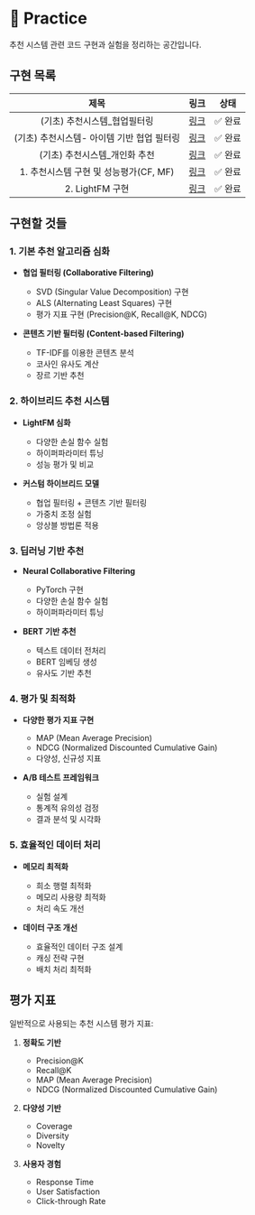 # 📕 Practice

추천 시스템 관련 코드 구현과 실험을 정리하는 공간입니다.

## 구현 목록

| 제목 | 링크 | 상태 |
|:---:|:---:|:---:|
| (기초) 추천시스템_협업필터링 | [링크](./\(기초\)%20추천시스템_협업필터링.ipynb) | ✅ 완료 |
| (기초) 추천시스템- 아이템 기반 협업 필터링 | [링크](./\(기초\)%20추천시스템-%20아이템%20기반%20협업%20필터링.ipynb) | ✅ 완료 |
| (기초) 추천시스템_개인화 추천 | [링크](./\(기초\)%20추천시스템_개인화%20추천.ipynb) | ✅ 완료 |
| 1. 추천시스템 구현 및 성능평가(CF, MF) | [링크](./1.%20추천시스템%20구현%20및%20성능평가\(CF%2C%20MF\).ipynb) | ✅ 완료 |
| 2. LightFM 구현 | [링크](./2.%20LightFM%20구현.ipynb) | ✅ 완료 |

## 구현할 것들

### 1. 기본 추천 알고리즘 심화
- **협업 필터링 (Collaborative Filtering)**
  - SVD (Singular Value Decomposition) 구현
  - ALS (Alternating Least Squares) 구현
  - 평가 지표 구현 (Precision@K, Recall@K, NDCG)

- **콘텐츠 기반 필터링 (Content-based Filtering)**
  - TF-IDF를 이용한 콘텐츠 분석
  - 코사인 유사도 계산
  - 장르 기반 추천

### 2. 하이브리드 추천 시스템
- **LightFM 심화**
  - 다양한 손실 함수 실험
  - 하이퍼파라미터 튜닝
  - 성능 평가 및 비교

- **커스텀 하이브리드 모델**
  - 협업 필터링 + 콘텐츠 기반 필터링
  - 가중치 조정 실험
  - 앙상블 방법론 적용

### 3. 딥러닝 기반 추천
- **Neural Collaborative Filtering**
  - PyTorch 구현
  - 다양한 손실 함수 실험
  - 하이퍼파라미터 튜닝

- **BERT 기반 추천**
  - 텍스트 데이터 전처리
  - BERT 임베딩 생성
  - 유사도 기반 추천

### 4. 평가 및 최적화
- **다양한 평가 지표 구현**
  - MAP (Mean Average Precision)
  - NDCG (Normalized Discounted Cumulative Gain)
  - 다양성, 신규성 지표

- **A/B 테스트 프레임워크**
  - 실험 설계
  - 통계적 유의성 검정
  - 결과 분석 및 시각화

### 5. 효율적인 데이터 처리
- **메모리 최적화**
  - 희소 행렬 최적화
  - 메모리 사용량 최적화
  - 처리 속도 개선

- **데이터 구조 개선**
  - 효율적인 데이터 구조 설계
  - 캐싱 전략 구현
  - 배치 처리 최적화

## 평가 지표

일반적으로 사용되는 추천 시스템 평가 지표:

1. **정확도 기반**
   - Precision@K
   - Recall@K
   - MAP (Mean Average Precision)
   - NDCG (Normalized Discounted Cumulative Gain)

2. **다양성 기반**
   - Coverage
   - Diversity
   - Novelty

3. **사용자 경험**
   - Response Time
   - User Satisfaction
   - Click-through Rate